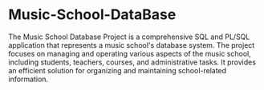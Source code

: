 # Music-School-DataBase
The Music School Database Project is a comprehensive SQL and PL/SQL application that represents a music school's database system. The project focuses on managing and operating various aspects of the music school, including students, teachers, courses, and administrative tasks. It provides an efficient solution for organizing and maintaining school-related information.
